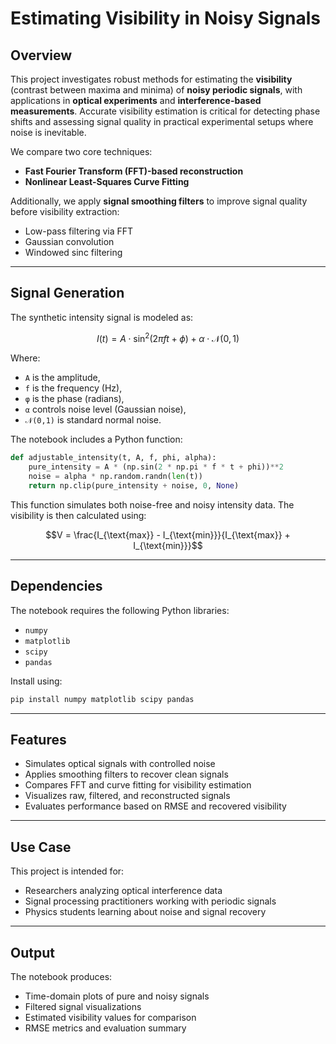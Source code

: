 # Estimating Visibility in Noisy Signals

## Overview

This project investigates robust methods for estimating the **visibility** (contrast between maxima and minima) of **noisy periodic signals**, with applications in **optical experiments** and **interference-based measurements**. Accurate visibility estimation is critical for detecting phase shifts and assessing signal quality in practical experimental setups where noise is inevitable.

We compare two core techniques:
- **Fast Fourier Transform (FFT)-based reconstruction**
- **Nonlinear Least-Squares Curve Fitting**

Additionally, we apply **signal smoothing filters** to improve signal quality before visibility extraction:
- Low-pass filtering via FFT
- Gaussian convolution
- Windowed sinc filtering

---

## Signal Generation

The synthetic intensity signal is modeled as:

```math
I(t) = A \cdot \sin^2(2\pi f t + \phi) + \alpha \cdot \mathcal{N}(0, 1)
```

Where:
- `A` is the amplitude,
- `f` is the frequency (Hz),
- `φ` is the phase (radians),
- `α` controls noise level (Gaussian noise),
- `𝒩(0,1)` is standard normal noise.

The notebook includes a Python function:

```python
def adjustable_intensity(t, A, f, phi, alpha):
    pure_intensity = A * (np.sin(2 * np.pi * f * t + phi))**2
    noise = alpha * np.random.randn(len(t))
    return np.clip(pure_intensity + noise, 0, None)
```

This function simulates both noise-free and noisy intensity data. The visibility is then calculated using:

```math
V = \frac{I_{\text{max}} - I_{\text{min}}}{I_{\text{max}} + I_{\text{min}}}
```

---

## Dependencies

The notebook requires the following Python libraries:
- `numpy`
- `matplotlib`
- `scipy`
- `pandas`

Install using:
```bash
pip install numpy matplotlib scipy pandas
```

---

## Features

- Simulates optical signals with controlled noise
- Applies smoothing filters to recover clean signals
- Compares FFT and curve fitting for visibility estimation
- Visualizes raw, filtered, and reconstructed signals
- Evaluates performance based on RMSE and recovered visibility

---

## Use Case

This project is intended for:
- Researchers analyzing optical interference data
- Signal processing practitioners working with periodic signals
- Physics students learning about noise and signal recovery

---

## Output

The notebook produces:
- Time-domain plots of pure and noisy signals
- Filtered signal visualizations
- Estimated visibility values for comparison
- RMSE metrics and evaluation summary

